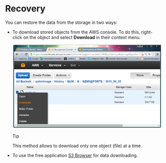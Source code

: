# Recovery

You can restore the data from the storage in two ways:

- To download stored objects from the AWS console. To do this, right\-click on the object and select **Download** in their context menu.

  ![Aws3 download](../images/Aws3_download.png)

  > [!TIP]
  > This method allows to download only one object (file) at a time.
- To use the free application [S3 Browser](https://s3browser.com) for data downloading.

